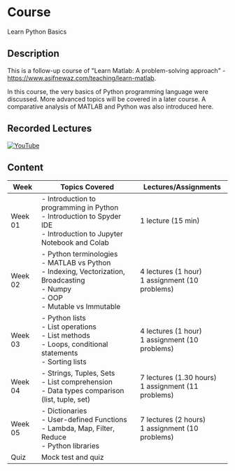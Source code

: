 
# Course

 Learn Python Basics


## Description

This is a follow-up course of "Learn Matlab: A problem-solving approach" - https://www.asifnewaz.com/teaching/learn-matlab.

In this course, the very basics of Python programming language were discussed. More advanced topics will be covered in a later course. A comparative analysis of MATLAB and Python was also introduced here.
## Recorded Lectures

[![YouTube](https://img.shields.io/badge/YouTube-Playlist-red)](https://www.youtube.com/playlist?list=PLLUzBeNIe07E05wPrqeDiPjz6SF7Cy0A6)

## Content

| **Week**  | **Topics Covered**                                                                                      | **Lectures/Assignments**                  |
|-----------|---------------------------------------------------------------------------------------------------------|-------------------------------------------|
| Week 01   | - Introduction to programming in Python<br>- Introduction to Spyder IDE<br>- Introduction to Jupyter Notebook and Colab | 1 lecture (15 min)                        |
| Week 02   | - Python terminologies<br>- MATLAB vs Python<br>- Indexing, Vectorization, Broadcasting<br>- Numpy<br>- OOP<br>- Mutable vs Immutable | 4 lectures (1 hour)<br>1 assignment (10 problems) |
| Week 03   | - Python lists<br>- List operations<br>- List methods<br>- Loops, conditional statements<br>- Sorting lists | 4 lectures (1 hour)<br>1 assignment (10 problems) |
| Week 04   | - Strings, Tuples, Sets<br>- List comprehension<br>- Data types comparison (list, tuple, set) | 7 lectures (1.30 hours)<br>1 assignment (11 problems) |
| Week 05   | - Dictionaries<br>- User-defined Functions<br>- Lambda, Map, Filter, Reduce<br>- Python libraries | 7 lectures (2 hours)<br>1 assignment (10 problems) |
| Quiz      | Mock test and quiz                                                                                      |                                             |
